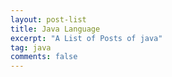 ```yaml
---
layout: post-list
title: Java Language
excerpt: "A List of Posts of java"
tag: java
comments: false
---
```

